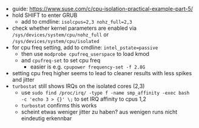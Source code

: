- guide: https://www.suse.com/c/cpu-isolation-practical-example-part-5/
- hold SHIFT to enter GRUB
  - add to cmdline: `isolcpus=2,3 nohz_full=2,3`
- check whether kernel parameters are enabled via `/sys/devices/system/cpu/nohz_full` or `/sys/devices/system/cpu/isolated`
- for cpu freq setting, add to cmdline: `intel_pstate=passive`
  - then use `modprobe cpufreq_userspace` to load kmod
  - and `cpufreq-set` to set cpu freq
    - easier is e.g. `cpupower frequency-set -f 2.8G`
- setting cpu freq higher seems to lead to cleaner results with less spikes and jitter
- `turbostat` still shows IRQs on the isolated cores (2,3)
  - use `sudo find /proc/irq/ -type f -name smp_affinity -exec bash -c 'echo 3 > {}' \;` to set IRQ affinity to cpus 1,2
  - `turbostat` confirms this works
  - scheint etwas weniger jitter zu haben? aus wenigen runs nicht eindeutig erkennbar

